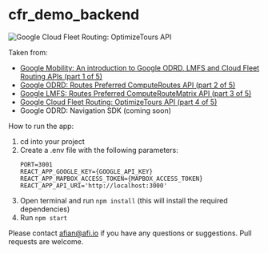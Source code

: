 # cfr_demo_backend

![Google Cloud Fleet Routing: OptimizeTours API](https://blog.afi.io/content/images/size/w1600/2023/10/Screen-Shot-2023-10-28-at-9.15.48-PM.png "Google Cloud Fleet Routing: OptimizeTours APII")

Taken from: 
- [Google Mobility: An introduction to Google ODRD, LMFS and Cloud Fleet Routing APIs (part 1 of 5)](https://www.afi.io/blog/google-mobility-an-introduction-to-google-odrd-lmfs-and-cloud-fleet-routing-apis/)
- [Google ODRD: Routes Preferred ComputeRoutes API (part 2 of 5)](https://afi.io/blog/google-odrd-routes-preferred-computeroutes-api/)
- [Google LMFS: Routes Preferred ComputeRouteMatrix API (part 3 of 5)](https://www.afi.io/blog/google-lmfs-routes-preferred-computeroutematrix-api/)
- [Google Cloud Fleet Routing: OptimizeTours API (part 4 of 5)](https://afi.io/blog/google-cloud-fleet-routing-optimizetours-api/)
- Google ODRD: Navigation SDK (coming soon)

 How to run the app:
 1. cd into your project
 2. Create a .env file with the following parameters: 
    ```
    PORT=3001
    REACT_APP_GOOGLE_KEY={GOOGLE_API_KEY}
    REACT_APP_MAPBOX_ACCESS_TOKEN={MAPBOX_ACCESS_TOKEN}
    REACT_APP_API_URI='http://localhost:3000'
    ```
 3. Open terminal and run `npm install` (this will install the required dependencies)
 4. Run `npm start`

Please contact afian@afi.io if you have any questions or suggestions. Pull requests are welcome.
